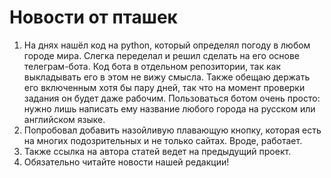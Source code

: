 # Новости от пташек
1. На днях нашёл код на python, который определял погоду в любом городе мира. Слегка переделал и решил сделать на его основе телеграм-бота. Код бота в отдельном репозитории, так как выкладывать его в этом не вижу смысла. Также обещаю держать его включенным хотя бы пару дней, так что на момент проверки задания он будет даже рабочим. Пользоваться ботом очень просто: нужно лишь написать ему название любого города на русском или английском языке.
2. Попробовал добавить назойливую плавающую кнопку, которая есть на многих подозрительных и не только сайтах. Вроде, работает.
3. Также ссылка на автора статей ведет на предыдущий проект.
4. Обязательно читайте новости нашей редакции!